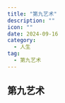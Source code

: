 ```yaml
---
title: "第九艺术"
description: ""
icon: ""
date: 2024-09-16
category:
  - 人生
tag:
  - 第九艺术
---
```


## 第九艺术